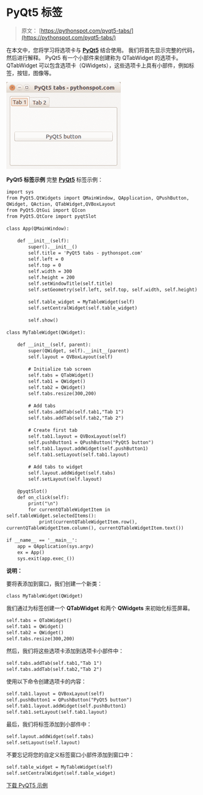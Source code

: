 # PyQt5 标签

> 原文： [https://pythonspot.com/pyqt5-tabs/](https://pythonspot.com/pyqt5-tabs/)

在本文中，您将学习将选项卡与 [**PyQt5**](https://pythonspot.com/pyqt5/) 结合使用。 我们将首先显示完整的代码，然后进行解释。 PyQt5 有一个小部件来创建称为 QTabWidget 的选项卡。 QTabWidget 可以包含选项卡（QWidgets），这些选项卡上具有小部件，例如标签，按钮，图像等。

![pyqt5-tabs](img/ca67319c33ab1709f8fd3eafa79c6dfb.jpg)

**PyQt5 标签示例** 完整 [**PyQt5**](https://pythonspot.com/pyqt5/) 标签示例：

```
import sys
from PyQt5.QtWidgets import QMainWindow, QApplication, QPushButton, QWidget, QAction, QTabWidget,QVBoxLayout
from PyQt5.QtGui import QIcon
from PyQt5.QtCore import pyqtSlot

class App(QMainWindow):

    def __init__(self):
        super().__init__()
        self.title = 'PyQt5 tabs - pythonspot.com'
        self.left = 0
        self.top = 0
        self.width = 300
        self.height = 200
        self.setWindowTitle(self.title)
        self.setGeometry(self.left, self.top, self.width, self.height)

        self.table_widget = MyTableWidget(self)
        self.setCentralWidget(self.table_widget)

        self.show()

class MyTableWidget(QWidget):

    def __init__(self, parent):
        super(QWidget, self).__init__(parent)
        self.layout = QVBoxLayout(self)

        # Initialize tab screen
        self.tabs = QTabWidget()
        self.tab1 = QWidget()
        self.tab2 = QWidget()
        self.tabs.resize(300,200)

        # Add tabs
        self.tabs.addTab(self.tab1,"Tab 1")
        self.tabs.addTab(self.tab2,"Tab 2")

        # Create first tab
        self.tab1.layout = QVBoxLayout(self)
        self.pushButton1 = QPushButton("PyQt5 button")
        self.tab1.layout.addWidget(self.pushButton1)
        self.tab1.setLayout(self.tab1.layout)

        # Add tabs to widget
        self.layout.addWidget(self.tabs)
        self.setLayout(self.layout)

    @pyqtSlot()
    def on_click(self):
        print("\n")
        for currentQTableWidgetItem in self.tableWidget.selectedItems():
            print(currentQTableWidgetItem.row(), currentQTableWidgetItem.column(), currentQTableWidgetItem.text())

if __name__ == '__main__':
    app = QApplication(sys.argv)
    ex = App()
    sys.exit(app.exec_())

```

**说明：**

要将表添加到窗口，我们创建一个新类：

```
class MyTableWidget(QWidget)

```

我们通过为标签创建一个 **QTabWidget** 和两个 **QWidgets** 来初始化标签屏幕。

```
self.tabs = QTabWidget()
self.tab1 = QWidget()
self.tab2 = QWidget()
self.tabs.resize(300,200)

```

然后，我们将这些选项卡添加到选项卡小部件中：

```
self.tabs.addTab(self.tab1,"Tab 1")
self.tabs.addTab(self.tab2,"Tab 2")

```

使用以下命令创建选项卡的内容：

```
self.tab1.layout = QVBoxLayout(self)
self.pushButton1 = QPushButton("PyQt5 button")
self.tab1.layout.addWidget(self.pushButton1)
self.tab1.setLayout(self.tab1.layout)

```

最后，我们将标签添加到小部件中：

```
self.layout.addWidget(self.tabs)
self.setLayout(self.layout)

```

不要忘记将您的自定义标签窗口小部件添加到窗口中：

```
self.table_widget = MyTableWidget(self)
self.setCentralWidget(self.table_widget)

```

[下载 PyQT5 示例](https://pythonspot.com/download-pyqt5-examples/)